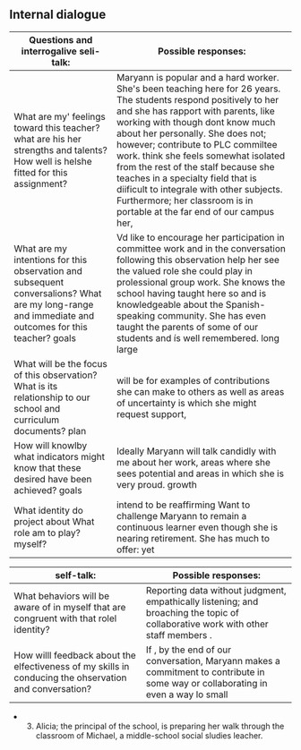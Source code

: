 ## Internal dialogue

| Questions and interrogalive seli-talk:                                                                                                              | Possible responses:                                                                                                                                                                                                                                                                                                                                                                                                                                                                                                |
|-----------------------------------------------------------------------------------------------------------------------------------------------------|--------------------------------------------------------------------------------------------------------------------------------------------------------------------------------------------------------------------------------------------------------------------------------------------------------------------------------------------------------------------------------------------------------------------------------------------------------------------------------------------------------------------|
| What are my' feelings toward this teacher? what are his her strengths and talents? How well is helshe fitted for this assignment?                   | Maryann is popular and a hard worker. She's been teaching here for 26 years. The students respond positively to her and she has rapport with parents, like working with though dont know much about her personally. She does not; however; contribute to PLC commiltee work. think she feels somewhat isolated from the rest of the stalf because she teaches in a specialty field that is diificult to integrale with other subjects. Furthermore; her classroom is in portable at the far end of our campus her, |
| What are my intentions for this observation and subsequent conversalions? What are my long-range and immediate and outcomes for this teacher? goals | Vd like to encourage her participation in committee work and in the conversation following this observation help her see the valued role she could play in prolessional group work. She knows the school having taught here so and is knowledgeable about the Spanish-speaking community. She has even taught the parents of some of our students and ís well remembered. long large                                                                                                                               |
| What will be the focus of this observation? What is its relationship to our school and curriculum documents? plan                                   | will be for examples of contributions she can make to others as well as areas of uncertainty is which she might request support,                                                                                                                                                                                                                                                                                                                                                                                   |
| How will knowlby what indicators might know that these desired have been achieved? goals                                                            | Ideally  Maryann will talk candidly with me about her work, areas where she sees potential and areas in which she is very proud. growth                                                                                                                                                                                                                                                                                                                                                                            |
| What identity do project about What role am to play? myself?                                                                                        | intend to be reaffirming Want to challenge Maryann to remain a continuous learner even though she is nearing retirement. She has much to offer: yet                                                                                                                                                                                                                                                                                                                                                                |

| self-talk:                                                                                             | Possible responses:                                                                                                               |
|--------------------------------------------------------------------------------------------------------|-----------------------------------------------------------------------------------------------------------------------------------|
| What behaviors will be aware of in myself that are congruent with that rolel identity?                 | Reporting data without judgment, empathically listening; and broaching the topic of collaborative work with other staff members . |
| How willl feedback about the elfectiveness of my skills in conducing the ohservation and conversation? | If , by the end of our conversation, Maryann makes a commitment to contribute in some way or collaborating in even a way lo small |

- 3. Alicia; the principal of the school, is preparing her walk through the classroom of Michael, a middle-school social sludies leacher.